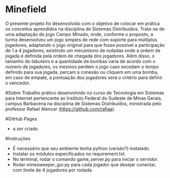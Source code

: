 # Minefield
O presente projeto foi desenvolvido com o objetivo de colocar em prática os conceitos aprendidos na disciplina de Sistemas Distribuídos. Trata-se de uma adaptação do jogo Campo Minado, onde, conforme o proposto, a turma desenvolveu um jogo simples de rede com suporte para múltiplos jogadores, adaptando o jogo original para que fosse possível a participação de 1 a 4 jogadores, existindo um mecanismo de rodadas onde a ordem de jogada é definida pela ordem de chegada dos jogadores. Além disso, o tamanho do tabuleiro e a quantidade de bombas varia de acordo com o número de jogadores, os mesmos perdem o jogo caso excedam o tempo definido para sua jogada, percam a conexão ou cliquem em uma bomba, em caso de empate, a pontuação dos jogadores será o critério para definir o vencedor.

#Sobre
Trabalho prático desenvolvido no curso de Tecnologia em Sistemas para Internet pertencente ao Instituto Federal do Sudeste de Minas Gerais, campus Barbacena na disciplina de Sistemas Distribuídos, ministrada pelo professor Rafael Alencar (https://github.com/rafjaa).

#GitHub Pages
* a ser criado

#Instruções
* É necessário que seu ambiente tenha python (versão?) instalado.
* Instalar os módulos especificados no requirement.txt.
* No terminal, rodar o comando game_server.py para iniciar o servidor.
* Rodar minesweeper_gui.py para cada jogador que desejar conectar, com limite de 4 jogadores por rodada.
